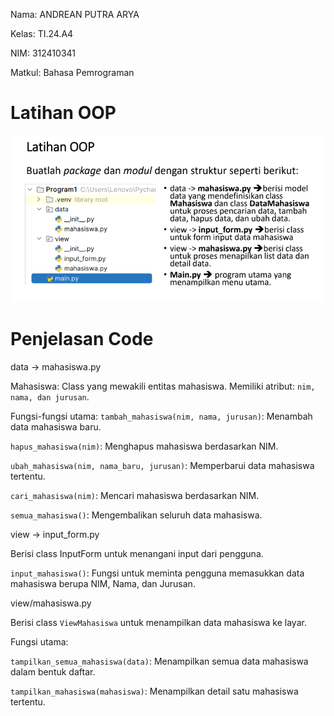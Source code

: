 Nama: ANDREAN PUTRA ARYA

Kelas: TI.24.A4

NIM: 312410341

Matkul: Bahasa Pemrograman

# Latihan OOP

![gambar](https://github.com/andreanbadeh/Latihan-OOP/blob/d0d378be0428cf95cec28d28e1b5ee234729d04c/Images/Screenshot%202024-12-10%20075305.png)

# Penjelasan Code

data -> mahasiswa.py

Mahasiswa: Class yang mewakili entitas mahasiswa. Memiliki atribut: `nim, nama, dan jurusan`. 

Fungsi-fungsi utama:
`tambah_mahasiswa(nim, nama, jurusan)`: Menambah data mahasiswa baru.

`hapus_mahasiswa(nim)`: Menghapus mahasiswa berdasarkan NIM.

`ubah_mahasiswa(nim, nama_baru, jurusan)`: Memperbarui data mahasiswa tertentu.

`cari_mahasiswa(nim)`: Mencari mahasiswa berdasarkan NIM.

`semua_mahasiswa()`: Mengembalikan seluruh data mahasiswa.

view -> input_form.py

Berisi class InputForm untuk menangani input dari pengguna.

`input_mahasiswa()`: Fungsi untuk meminta pengguna memasukkan data mahasiswa berupa NIM, Nama, dan Jurusan.

view/mahasiswa.py

Berisi class `ViewMahasiswa` untuk menampilkan data mahasiswa ke layar.

Fungsi utama:

`tampilkan_semua_mahasiswa(data)`: Menampilkan semua data mahasiswa dalam bentuk daftar.

`tampilkan_mahasiswa(mahasiswa)`: Menampilkan detail satu mahasiswa tertentu.
